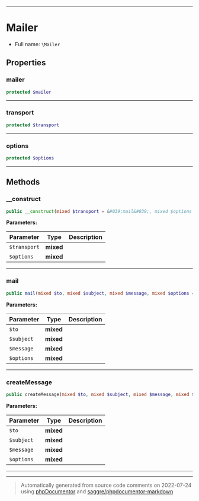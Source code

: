 ***

# Mailer





* Full name: `\Mailer`



## Properties


### mailer



```php
protected $mailer
```






***

### transport



```php
protected $transport
```






***

### options



```php
protected $options
```






***

## Methods


### __construct



```php
public __construct(mixed $transport = &#039;mail&#039;, mixed $options = array()): mixed
```








**Parameters:**

| Parameter | Type | Description |
|-----------|------|-------------|
| `$transport` | **mixed** |  |
| `$options` | **mixed** |  |




***

### mail



```php
public mail(mixed $to, mixed $subject, mixed $message, mixed $options = []): mixed
```








**Parameters:**

| Parameter | Type | Description |
|-----------|------|-------------|
| `$to` | **mixed** |  |
| `$subject` | **mixed** |  |
| `$message` | **mixed** |  |
| `$options` | **mixed** |  |




***

### createMessage



```php
public createMessage(mixed $to, mixed $subject, mixed $message, mixed $options = []): mixed
```








**Parameters:**

| Parameter | Type | Description |
|-----------|------|-------------|
| `$to` | **mixed** |  |
| `$subject` | **mixed** |  |
| `$message` | **mixed** |  |
| `$options` | **mixed** |  |




***


***
> Automatically generated from source code comments on 2022-07-24 using [phpDocumentor](http://www.phpdoc.org/) and [saggre/phpdocumentor-markdown](https://github.com/Saggre/phpDocumentor-markdown)
